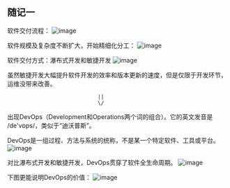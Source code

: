 ## 随记一

软件交付流程：
![image](https://user-images.githubusercontent.com/7018329/132039435-be14f311-d9bf-4aa3-8166-d705271b5dd2.png)

软件规模及复杂度不断扩大，开始精细化分工：
![image](https://user-images.githubusercontent.com/7018329/132040660-1234ffb7-27f7-4f04-88cc-59ac94632881.png)

软件交付方式：瀑布式开发和敏捷开发
![image](https://user-images.githubusercontent.com/7018329/132041131-d75e7192-7f3d-4531-83af-384477c7be77.png)

虽然敏捷开发大幅提升软件开发的效率和版本更新的速度，但是仅限于开发环节，运维没带来改善。

                                 ||
                                 \/

出现DevOps（Development和Operations两个词的组合）。它的英文发音是 /de'vɒps/，类似于“迪沃普斯”。

DevOps是一组过程、方法与系统的统称，不是某一个特定软件、工具或平台。
![image](https://user-images.githubusercontent.com/7018329/132042303-65dda019-d5f4-4c2e-86f4-3046d19add11.png)

对比瀑布式开发和敏捷开发，DevOps贯穿了软件全生命周期。
![image](https://user-images.githubusercontent.com/7018329/132043061-dad8aabc-c7e0-4537-b833-49e437c88039.png)

下图更能说明DevOps的价值：
![image](https://user-images.githubusercontent.com/7018329/132043352-6841cf36-6ad1-44c0-b568-f262c972fb65.png)





